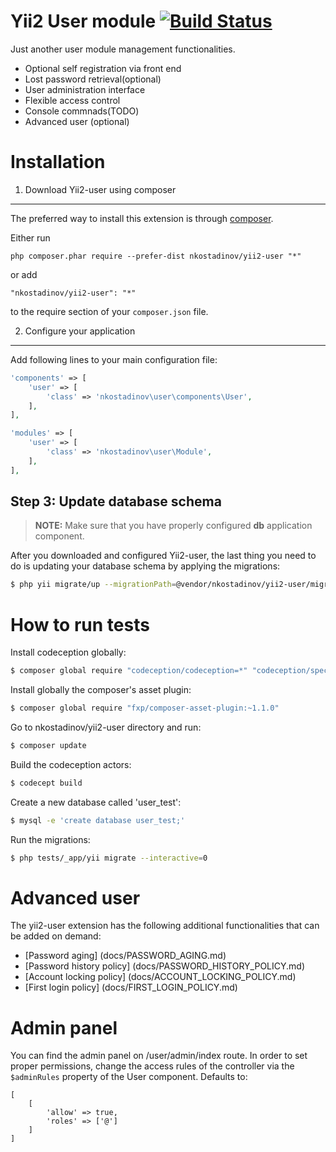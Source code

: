 # Yii2 User module [![Build Status](https://travis-ci.org/nkostadinov/yii2-user.svg?branch=master)](https://travis-ci.org/nkostadinov/yii2-user) 

Just another user module management functionalities.

* Optional self registration via front end
* Lost password retrieval(optional)
* User administration interface
* Flexible access control
* Console commnads(TODO)
* Advanced user (optional)

# Installation

1. Download Yii2-user using composer
--------------------------

The preferred way to install this extension is through [composer](http://getcomposer.org/download/).

Either run

```
php composer.phar require --prefer-dist nkostadinov/yii2-user "*"
```

or add

```
"nkostadinov/yii2-user": "*"
```

to the require section of your `composer.json` file.

2. Configure your application
-------------------------

Add following lines to your main configuration file:

```php
'components' => [
    'user' => [
        'class' => 'nkostadinov\user\components\User',
    ],
],
```

```php
'modules' => [
    'user' => [
        'class' => 'nkostadinov\user\Module',
    ],
],
```

Step 3: Update database schema
------------------------------

> **NOTE:** Make sure that you have properly configured **db** application component.

After you downloaded and configured Yii2-user, the last thing you need to do is updating your database schema by
applying the migrations:

```bash
$ php yii migrate/up --migrationPath=@vendor/nkostadinov/yii2-user/migrations
```

# How to run tests

Install codeception globally:

```bash
$ composer global require "codeception/codeception=*" "codeception/specify=*" "codeception/verify=*"
```

Install globally the composer's asset plugin:

```bash
$ composer global require "fxp/composer-asset-plugin:~1.1.0"
```

Go to nkostadinov/yii2-user directory and run:

```bash
$ composer update
```

Build the codeception actors:

```bash
$ codecept build
```

Create a new database called 'user_test':

```bash
$ mysql -e 'create database user_test;'
```

Run the migrations:

```bash
$ php tests/_app/yii migrate --interactive=0
```

# Advanced user

The yii2-user extension has the following additional functionalities that can be added on demand:

 - [Password aging] (docs/PASSWORD_AGING.md)
 - [Password history policy] (docs/PASSWORD_HISTORY_POLICY.md)
 - [Account locking policy] (docs/ACCOUNT_LOCKING_POLICY.md)
 - [First login policy] (docs/FIRST_LOGIN_POLICY.md)

# Admin panel

You can find the admin panel on /user/admin/index route. In order to set proper permissions, change the access rules of the controller
via the `$adminRules` property of the User component. Defaults to:

```
[
    [
        'allow' => true,
        'roles' => ['@']
    ]
]
```
